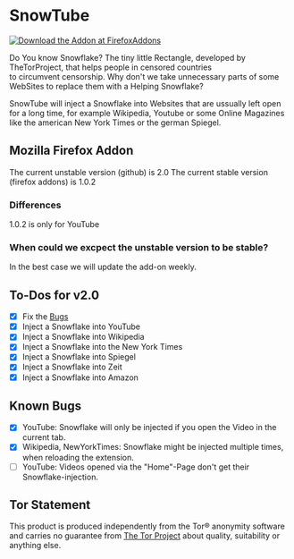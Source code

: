 # SnowTube
[![Download the Addon at FirefoxAddons](https://img.shields.io/badge/Download-Firefox%20Addon-orange?style=for-the-badge&logo=firefox-browser)](https://addons.mozilla.org/firefox/addon/snowtube/)

Do You know Snowflake? The tiny little Rectangle, developed by TheTorProject, that helps people in censored countries  
to circumvent censorship. Why don't we take unnecessary parts of some WebSites to replace them with a Helping Snowflake?   

SnowTube will inject a Snowflake into Websites that are ussually left open for a long time,
for example Wikipedia, Youtube or some Online Magazines like the american New York Times or the german Spiegel.
## Mozilla Firefox Addon
The current unstable version (github) is 2.0
The current stable version (firefox addons) is 1.0.2

### Differences
1.0.2 is only for YouTube

### When could we excpect the unstable version to be stable?
In the best case we will update the add-on weekly.

## To-Dos for v2.0

- [X] Fix the [Bugs](#known-bugs)
- [X] Inject a Snowflake into YouTube
- [X] Inject a Snowflake into Wikipedia
- [X] Inject a Snowflake into the New York Times
- [X] Inject a Snowflake into Spiegel
- [X] Inject a Snowflake into Zeit
- [X] Inject a Snowflake into Amazon

## Known Bugs
- [X] YouTube: Snowflake will only be injected if you open the Video in the current tab.
- [X] Wikipedia, NewYorkTimes: Snowflake might be injected multiple times, when reloading the extension.
- [ ] YouTube: Videos opened via the "Home"-Page don't get their Snowflake-injection.

## Tor Statement
This product is produced independently from the Tor® anonymity software and carries no guarantee from [The Tor Project](https://www.torproject.org/) about quality, suitability or anything else.
